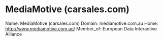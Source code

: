 
# MediaMotive (carsales.com)

Name: MediaMotive (carsales.com)
Domain: mediamotive.com.au
Home: http://www.mediamotive.com.au/
Member_of: European Data Interactive Alliance
